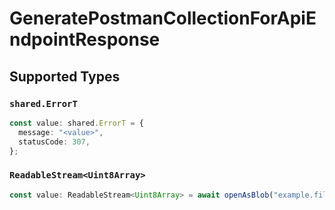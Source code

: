 # GeneratePostmanCollectionForApiEndpointResponse


## Supported Types

### `shared.ErrorT`

```typescript
const value: shared.ErrorT = {
  message: "<value>",
  statusCode: 307,
};
```

### `ReadableStream<Uint8Array>`

```typescript
const value: ReadableStream<Uint8Array> = await openAsBlob("example.file");
```

